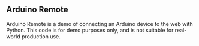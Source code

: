 ## Arduino Remote

Arduino Remote is a demo of connecting an Arduino device to the web with Python. This code is for demo purposes only, and is not suitable for real-world production use.
